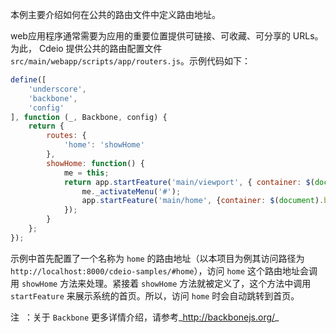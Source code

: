  本例主要介绍如何在公共的路由文件中定义路由地址。

 web应用程序通常需要为应用的重要位置提供可链接、可收藏、可分享的 URLs。为此， Cdeio 提供公共的路由配置文件 `src/main/webapp/scripts/app/routers.js`。示例代码如下：
```javascript
define([
    'underscore',
    'backbone',
    'config'
], function (_, Backbone, config) {
    return {
        routes: {
            'home': 'showHome'
        },
        showHome: function() {
            me = this;
            return app.startFeature('main/viewport', { container: $(document.body), ignoreExists: true }).done(function () {
                me._activateMenu('#');
                app.startFeature('main/home', {container: $(document).body, ignoreExists: true});
            });
        }
    };
});
```
示例中首先配置了一个名称为 `home` 的路由地址（以本项目为例其访问路径为 `http://localhost:8000/cdeio-samples/#home`），访问 `home` 这个路由地址会调用 `showHome` 方法来处理。紧接着 `showHome` 方法就被定义了，这个方法中调用 `startFeature` 来展示系统的首页。所以，访问  `home` 时会自动跳转到首页。

<span class="badge badge-warning">注</span>&nbsp; ：关于 `Backbone` 更多详情介绍，请参考_http://backbonejs.org/_


